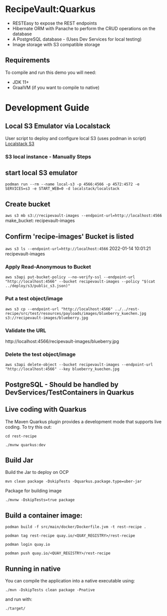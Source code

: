 # RecipeVault:Quarkus

 - RESTEasy to expose the REST endpoints
 - Hibernate ORM with Panache to perform the CRUD operations on the database
 - A PostgreSQL database - (Uses Dev Services for local testing)
 - Image storage with S3 compatible storage

## Requirements

To compile and run this demo you will need:

- JDK 11+
- GraalVM (if you want to compile to native)

# Development Guide

## Local S3 Emulator via Localstack

User script to deploy and configure local S3 (uses podman in script)
[Localstack S3 ](../deploy/s3/setup_local_s3.sh)

### S3 local instance - Manually Steps
## start local S3 emulator
`podman run --rm --name local-s3 -p 4566:4566 -p 4572:4572 -e SERVICES=s3 -e START_WEB=0 -d localstack/localstack`

## Create bucket
`aws s3 mb s3://recipevault-images --endpoint-url=http://localhost:4566`
make_bucket: recipevault-images

## Confirm 'recipe-images' Bucket is listed
`aws s3 ls --endpoint-url=http://localhost:4566`
2022-01-14 10:01:21 recipevault-images

### Apply Read-Anonymous to Bucket
`aws s3api put-bucket-policy --no-verify-ssl --endpoint-url "http://localhost:4566" --bucket recipevault-images --policy "$(cat ../deploy/s3/public_s3.json)"`

### Put a test object/image
`aws s3 cp --endpoint-url "http://localhost:4566" ../../rest-recipe/src/test/resources/payloads/images/blueberry_kuechen.jpg s3://recipevault-images/blueberry.jpg`

### Validate the URL
http://localhost:4566/recipevault-images/blueberry.jpg

### Delete the test object/image
`aws s3api delete-object --bucket recipevault-images --endpoint-url "http://localhost:4566" --key blueberry_kuechen.jpg`


## PostgreSQL - Should be handled by DevServices/TestContainers in Quarkus


## Live coding with Quarkus

The Maven Quarkus plugin provides a development mode that supports
live coding. To try this out:

`cd rest-recipe`

`./mvnw quarkus:dev`


## Build Jar
Build the Jar to deploy on OCP

`mvn clean package -DskipTests -Dquarkus.package.type=uber-jar`

Package for building image

`./mvnw -DskipTests=true package`

## Build a container image:

`podman build -f src/main/docker/Dockerfile.jvm -t rest-recipe .`

`podman tag rest-recipe quay.io/<QUAY_REGISTRY>/rest-recipe`

`podman login quay.io`

`podman push quay.io/<QUAY_REGISTRY>/rest-recipe`


## Running in native
You can compile the application into a native executable using:

`./mvn -DskipTests clean package -Pnative`

and run with:

`./target/` 
